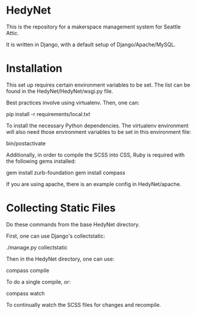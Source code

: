 HedyNet
=======

This is the repository for a makerspace management system for Seattle Attic.

It is written in Django, with a default setup of Django/Apache/MySQL.

Installation
============

This set up requires certain environment variables to be set.  The list
can be found in the HedyNet/HedyNet/wsgi.py file.

Best practices involve using virtualenv.  Then, one can:

 pip install -r requirements/local.txt

To install the necessary Python dependencies.  The virtualenv environment
will also need those environment variables to be set in this environment file:

 bin/postactivate

Additionally, in order to compile the SCSS into CSS, Ruby is required with the
following gems installed:

  gem install zurb-foundation
  gem install compass

If you are using apache, there is an example config in HedyNet/apache.

Collecting Static Files
=======================

Do these commands from the base HedyNet directory.

First, one can use Django's collectstatic:

  ./manage.py collectstatic

Then in the HedyNet directory, one can use:

  compass compile

To do a single compile, or:

  compass watch

To continually watch the SCSS files for changes and recompile.

